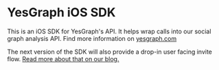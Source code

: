 # YesGraph iOS SDK

This is an iOS SDK for YesGraph's API. It helps wrap calls into our social graph analysis API. Find more information on [yesgraph.com](https://www.yesgraph.com)

The next version of the SDK will also provide a drop-in user facing invite flow. [Read more about that on our blog.](http://blog.yesgraph.com/perfect-share-flow/) 
